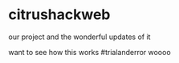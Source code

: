 # citrushackweb
our project and the wonderful updates of it

want to see how this works #trialanderror
woooo
